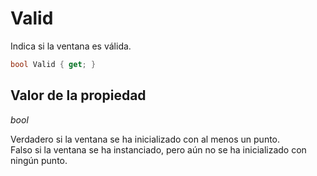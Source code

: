 # Valid

Indica si la ventana es válida.

```csharp
bool Valid { get; }
```

## Valor de la propiedad

_bool_

Verdadero si la ventana se ha inicializado con al menos un punto.   
Falso si la ventana se ha instanciado, pero aún no se ha inicializado con ningún punto.




